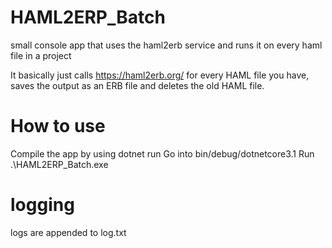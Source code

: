# HAML2ERP_Batch
small console app that uses the haml2erb service and runs it on every haml file in a project

It basically just calls https://haml2erb.org/ for every HAML file you have, saves the output as an ERB file and deletes the old HAML file.


# How to use

Compile the app by using dotnet run
Go into bin/debug/dotnetcore3.1
Run  .\HAML2ERP_Batch.exe <directory of the project you want to convert>



# logging
logs are appended to log.txt

